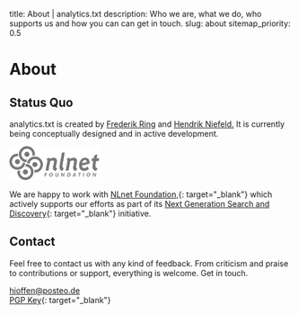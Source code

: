title: About | analytics.txt
description: Who we are, what we do, who supports us and how you can can get in touch.
slug: about
sitemap_priority: 0.5

# About

## Status Quo

<span class="hilight-white-small">analytics.txt</span> is created by <a class="hilight-yellow-small" href="https://www.frederikring.com/" target="_blank" rel="noopener">Frederik Ring</a> and <a class="hilight-yellow-small" href="http://niefeld.com/" target="_blank" rel="noopener">Hendrik Niefeld.</a> It is currently being conceptually designed and in active development.

<span><a href="https://nlnet.nl/" target="_blank" rel="noopener"><img alt="NLnet Foundation" class="mt4" height="60px" width="160px" src="/theme/images/nlnet-logo-gray.svg"></a></span>

We are happy to work with [NLnet Foundation,](https://nlnet.nl/){: target="_blank"} which actively supports our efforts as part of its [Next Generation Search and Discovery](https://nlnet.nl/discovery/){: target="_blank"} initiative.

## Contact

Feel free to contact us with any kind of feedback. From criticism and praise to contributions or support, everything is welcome. Get in touch.

[hioffen@posteo.de](mailto:hioffen@posteo.de)  
[PGP Key](/theme/74B041E23DB29D552644CEB1B18C633D6967FE3F.asc){: target="_blank"}
